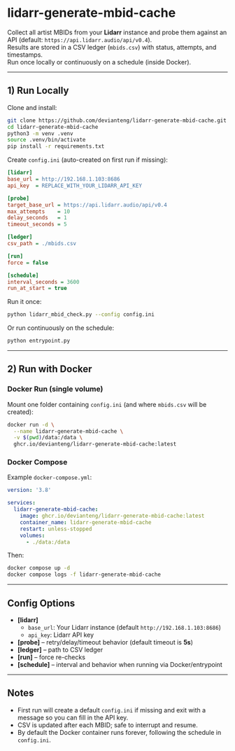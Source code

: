 # lidarr-generate-mbid-cache

Collect all artist MBIDs from your **Lidarr** instance and probe them against an API (default: `https://api.lidarr.audio/api/v0.4`).  
Results are stored in a CSV ledger (`mbids.csv`) with status, attempts, and timestamps.  
Run once locally or continuously on a schedule (inside Docker).

---

## 1) Run Locally

Clone and install:

```bash
git clone https://github.com/devianteng/lidarr-generate-mbid-cache.git
cd lidarr-generate-mbid-cache
python3 -m venv .venv
source .venv/bin/activate
pip install -r requirements.txt
```

Create `config.ini` (auto-created on first run if missing):

```ini
[lidarr]
base_url = http://192.168.1.103:8686
api_key  = REPLACE_WITH_YOUR_LIDARR_API_KEY

[probe]
target_base_url = https://api.lidarr.audio/api/v0.4
max_attempts    = 10
delay_seconds   = 1
timeout_seconds = 5

[ledger]
csv_path = ./mbids.csv

[run]
force = false

[schedule]
interval_seconds = 3600
run_at_start = true
```

Run it once:

```bash
python lidarr_mbid_check.py --config config.ini
```

Or run continuously on the schedule:

```bash
python entrypoint.py
```

---

## 2) Run with Docker

### Docker Run (single volume)

Mount one folder containing `config.ini` (and where `mbids.csv` will be created):

```bash
docker run -d \
  --name lidarr-generate-mbid-cache \
  -v $(pwd)/data:/data \
  ghcr.io/devianteng/lidarr-generate-mbid-cache:latest
```

### Docker Compose

Example `docker-compose.yml`:

```yaml
version: '3.8'

services:
  lidarr-generate-mbid-cache:
    image: ghcr.io/devianteng/lidarr-generate-mbid-cache:latest
    container_name: lidarr-generate-mbid-cache
    restart: unless-stopped
    volumes:
      - ./data:/data
```

Then:

```bash
docker compose up -d
docker compose logs -f lidarr-generate-mbid-cache
```

---

## Config Options

- **[lidarr]**
  - `base_url`: Your Lidarr instance (default `http://192.168.1.103:8686`)
  - `api_key`: Lidarr API key
- **[probe]** – retry/delay/timeout behavior (default timeout is **5s**)  
- **[ledger]** – path to CSV ledger  
- **[run]** – force re-checks  
- **[schedule]** – interval and behavior when running via Docker/entrypoint  

---

## Notes

- First run will create a default `config.ini` if missing and exit with a message so you can fill in the API key.  
- CSV is updated after each MBID; safe to interrupt and resume.  
- By default the Docker container runs forever, following the schedule in `config.ini`.

